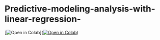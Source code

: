 # Predictive-modeling-analysis-with-linear-regression-
[![Open in Colab](https://colab.research.google.com/assets/colab-badge.svg)]([![Open in Colab](https://colab.research.google.com/assets/colab-badge.svg)](LINK_TO_YOUR_COLAB_NOTEBOOK))
